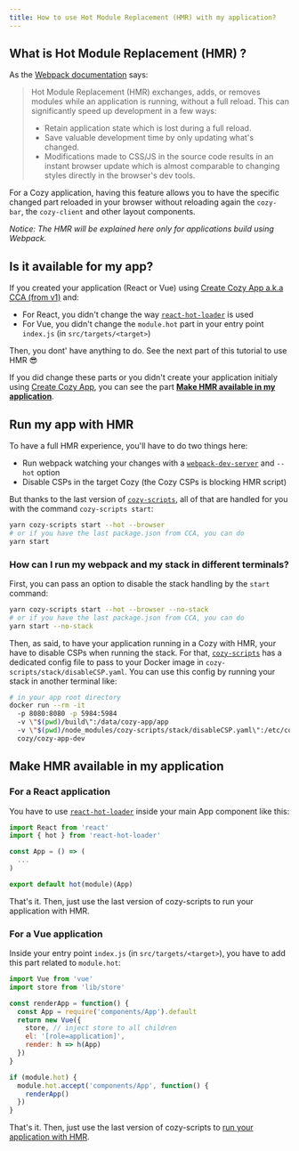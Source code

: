 ```yaml
---
title: How to use Hot Module Replacement (HMR) with my application?
---
```


## What is Hot Module Replacement (HMR) ?

As the [Webpack documentation](https://webpack.js.org/concepts/hot-module-replacement/) says:

> Hot Module Replacement (HMR) exchanges, adds, or removes modules while an application is running, without a full reload. This can significantly speed up development in a few ways:
>
> - Retain application state which is lost during a full reload.
> - Save valuable development time by only updating what's changed.
> - Modifications made to CSS/JS in the source code results in an instant browser update which is almost comparable to changing styles directly in the browser's dev tools.

For a Cozy application, having this feature allows you to have the specific changed part reloaded in your browser without reloading again the `cozy-bar`, the `cozy-client` and other layout components.

_Notice: The HMR will be explained here only for applications build using Webpack._

## Is it available for my app?

If you created your application (React or Vue) using [Create Cozy App a.k.a CCA (from v1)][create-cozy-app] and:

- For React, you didn't change the way [`react-hot-loader`][react-hot-loader] is used
- For Vue, you didn't change the `module.hot` part in your entry point `index.js` (in `src/targets/<target>`)

Then, you dont' have anything to do. See the next part of this tutorial to use HMR 😎

If you did change these parts or you didn't create your application initialy using [Create Cozy App][create-cozy-app], you can see the part [**Make HMR available in my application**](#make-hmr-available-in-my-application).

## Run my app with HMR

To have a full HMR experience, you'll have to do two things here:

- Run webpack watching your changes with a [`webpack-dev-server`][webpack-dev-server] and `--hot` option
- Disable CSPs in the target Cozy (the Cozy CSPs is blocking HMR script)

But thanks to the last version of [`cozy-scripts`][cozy-scripts], all of that are handled for you with the command `cozy-scripts start`:

```sh
yarn cozy-scripts start --hot --browser
# or if you have the last package.json from CCA, you can do
yarn start
```

### How can I run my webpack and my stack in different terminals?

First, you can pass an option to disable the stack handling by the `start` command:

```sh
yarn cozy-scripts start --hot --browser --no-stack
# or if you have the last package.json from CCA, you can do
yarn start --no-stack
```

Then, as said, to have your application running in a Cozy with HMR, your have to disable CSPs when running the stack. For that, [`cozy-scripts`][cozy-scripts] has a dedicated config file to pass to your Docker image in `cozy-scripts/stack/disableCSP.yaml`.
You can use this config by running your stack in another terminal like:

```sh
# in your app root directory
docker run --rm -it
  -p 8080:8080 -p 5984:5984
  -v \"$(pwd)/build\":/data/cozy-app/app
  -v \"$(pwd)/node_modules/cozy-scripts/stack/disableCSP.yaml\":/etc/cozy/cozy.yaml
  cozy/cozy-app-dev
```

## Make HMR available in my application

### For a React application

You have to use [`react-hot-loader`][react-hot-loader] inside your main App component like this:

```js
import React from 'react'
import { hot } from 'react-hot-loader'

const App = () => (
  ...
)

export default hot(module)(App)
```

That's it. Then, just use the last version of cozy-scripts to run your application with HMR.

### For a Vue application

Inside your entry point `index.js` (in `src/targets/<target>`), you have to add this part related to `module.hot`:

```js
import Vue from 'vue'
import store from 'lib/store'

const renderApp = function() {
  const App = require('components/App').default
  return new Vue({
    store, // inject store to all children
    el: '[role=application]',
    render: h => h(App)
  })
}

if (module.hot) {
  module.hot.accept('components/App', function() {
    renderApp()
  })
}
```

That's it. Then, just use the last version of cozy-scripts to [run your application with HMR](#run-my-application-with-hmr).

[create-cozy-app]: https://github.com/cozy/create-cozy-app

[cozy-scripts]: https://github.com/cozy/create-cozy-app/tree/master/packages/cozy-scripts

[react-hot-loader]: https://github.com/gaearon/react-hot-loader

[webpack-dev-server]: https://github.com/webpack/webpack-dev-server
